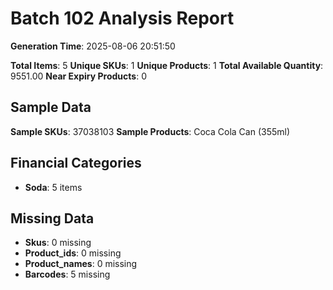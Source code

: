 # Batch 102 Analysis Report

**Generation Time**: 2025-08-06 20:51:50

**Total Items**: 5
**Unique SKUs**: 1
**Unique Products**: 1
**Total Available Quantity**: 9551.00
**Near Expiry Products**: 0

## Sample Data
**Sample SKUs**: 37038103
**Sample Products**: Coca Cola Can (355ml)

## Financial Categories
- **Soda**: 5 items

## Missing Data
- **Skus**: 0 missing
- **Product_ids**: 0 missing
- **Product_names**: 0 missing
- **Barcodes**: 5 missing
